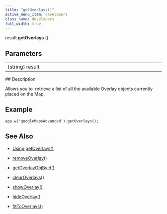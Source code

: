 ```yaml
---
title: "getOverlays()"
active_menu_item: developers
class_name: developers
full_width: true
---
```



result **getOverlays** ()

## Parameters

<table>
<tr>
<td width="169">
{string} result

</td>
<td width="17">
</td>
<td width="694">
</td>
</tr>
</table>
## Description

Allows you to  retrieve a list of all the available Overlay objects currently placed on the Map.

## **Example**

    app.w('googleMapsAdvanced').getOverlays();
   

## **See Also**

 - [Using getOverlays()](../../../../product-guide/advanced-important-widgets/google-v3-maps-widget/working-with-overlays/using-getoverlays)

 - [removeOverlay()](removeoverlay.htm)

 - [getOverlayObjById()](getoverlayobjbyidid.htm)

 - [clearOverlays()](clearoverlays.htm)

 - [showOverlay()](showoverlayid.htm)

 - [hideOverlay()](hideoverlay.htm)

 - [fitToOverlays()](fittooverlays.htm)

